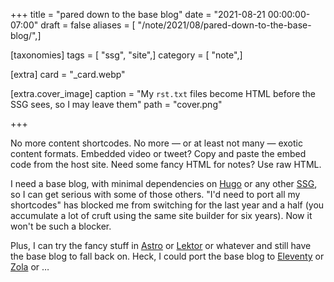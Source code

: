 +++
title = "pared down to the base blog"
date = "2021-08-21 00:00:00-07:00"
draft = false
aliases = [ "/note/2021/08/pared-down-to-the-base-blog/",]

[taxonomies]
tags = [ "ssg", "site",]
category = [ "note",]

[extra]
card = "_card.webp"

[extra.cover_image]
caption = "My `rst.txt` files become HTML before the SSG sees, so I may leave them"
path = "cover.png"

+++

No more content shortcodes. No more — or at least not many — exotic content
formats. Embedded video or tweet? Copy and paste the embed code from the host
site. Need some fancy HTML for notes? Use raw HTML.

I need a base blog, with minimal dependencies on [Hugo][hugo] or any other
[SSG][ssg], so I can get serious with some of those others. "I'd need to port
all my shortcodes" has blocked me from switching for the last year and a half
(you accumulate a lot of cruft using the same site builder for six years). Now
it won't be such a blocker.

Plus, I can try the fancy stuff in [Astro][astro] or [Lektor][lektor] or
whatever and still have the base blog to fall back on. Heck, I could port the
base blog to [Eleventy][eleventy] or [Zola][zola] or …

[hugo]: https://gohugo.io
[ssg]: /tags/ssg
[astro]: https://astro.build
[lektor]: https://getlektor.com
[eleventy]: https://11ty.dev
[zola]: https://getzola.org